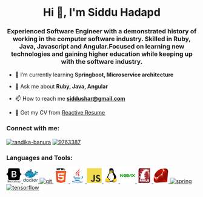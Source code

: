 <h1 align="center">Hi 👋, I'm Siddu Hadapd</h1>
<h3 align="center">Experienced Software Engineer with a demonstrated history of working in the computer software industry. Skilled in Ruby, Java, Javascript and Angular.Focused on learning new technologies and gaining higher education while keeping up with the software industry.</h3>



- 🌱 I’m currently learning **Springboot, Microservice architecture**

- 💬 Ask me about **Ruby, Java, Angular**

- 📫 How to reach me **siddushar@gmail.com**

- 📜 Get my CV from <a href="#" target="_blank">Reactive Resume</a>

<h3 align="left">Connect with me:</h3>
<p align="left">
<a href="https://www.linkedin.com/in/siddalingappa-hadapad-236952a0/" target="blank"><img align="center" src="https://cdn.jsdelivr.net/npm/simple-icons@3.0.1/icons/linkedin.svg" alt="randika-banura" height="30" width="40" /></a>
<a href="https://stackoverflow.com/users/7901138/siddu-hadapad" target="blank"><img align="center" src="https://cdn.jsdelivr.net/npm/simple-icons@3.0.1/icons/stackoverflow.svg" alt="9763387" height="30" width="40" /></a>
</p>

<h3 align="left">Languages and Tools:</h3>
<p align="left">  <a href="https://getbootstrap.com" target="_blank"> <img src="https://raw.githubusercontent.com/devicons/devicon/master/icons/bootstrap/bootstrap-plain-wordmark.svg" alt="bootstrap" width="40" height="40"/> </a> <a href="https://www.docker.com/" target="_blank"> <img src="https://raw.githubusercontent.com/devicons/devicon/master/icons/docker/docker-original-wordmark.svg" alt="docker" width="40" height="40"/> </a> <a href="https://git-scm.com/" target="_blank"> <img src="https://www.vectorlogo.zone/logos/git-scm/git-scm-icon.svg" alt="git" width="40" height="40"/>  <a href="https://www.w3.org/html/" target="_blank"> <img src="https://raw.githubusercontent.com/devicons/devicon/master/icons/html5/html5-original-wordmark.svg" alt="html5" width="40" height="40"/> </a> <a href="https://www.java.com" target="_blank"> <img src="https://raw.githubusercontent.com/devicons/devicon/master/icons/java/java-original.svg" alt="java" width="40" height="40"/> </a> <a href="https://developer.mozilla.org/en-US/docs/Web/JavaScript" target="_blank"> <img src="https://raw.githubusercontent.com/devicons/devicon/master/icons/javascript/javascript-original.svg" alt="javascript" width="40" height="40"/> </a> <a href="https://www.linux.org/" target="_blank"> <img src="https://raw.githubusercontent.com/devicons/devicon/master/icons/linux/linux-original.svg" alt="linux" width="40" height="40"/> </a> <a href="https://www.nginx.com" target="_blank"> <img src="https://raw.githubusercontent.com/devicons/devicon/master/icons/nginx/nginx-original.svg" alt="nginx" width="40" height="40"/> </a> <a href="https://rubyonrails.org" target="_blank"> <img src="https://raw.githubusercontent.com/devicons/devicon/master/icons/rails/rails-original-wordmark.svg" alt="rails" width="40" height="40"/> </a> <a href="https://www.ruby-lang.org/en/" target="_blank"> <img src="https://raw.githubusercontent.com/devicons/devicon/master/icons/ruby/ruby-original.svg" alt="ruby" width="40" height="40"/> </a> <a href="https://spring.io/" target="_blank"> <img src="https://www.vectorlogo.zone/logos/springio/springio-icon.svg" alt="spring" width="40" height="40"/> </a> <a href="https://www.tensorflow.org" target="_blank"> <img src="https://www.vectorlogo.zone/logos/tensorflow/tensorflow-icon.svg" alt="tensorflow" width="40" height="40"/> </a> </p>

<p><img align="center" src="#" alt="" /></p>
